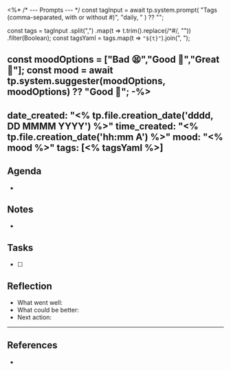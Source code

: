 <%*
/* --- Prompts --- */
const tagInput = await tp.system.prompt(
  "Tags (comma-separated, with or without #)",
  "daily, "
) ?? "";

const tags = tagInput
  .split(",")
  .map(t => t.trim().replace(/^#/, ""))
  .filter(Boolean);
const tagsYaml = tags.map(t => `"${t}"`).join(", ");

const moodOptions = ["Bad 😫","Good 🙂","Great 🤩"];
const mood = await tp.system.suggester(moodOptions, moodOptions) ?? "Good 🙂";
-%>
---
date_created: "<% tp.file.creation_date('dddd, DD MMMM YYYY') %>"
time_created: "<% tp.file.creation_date('hh:mm A') %>"
mood: "<% mood %>"
tags: [<% tagsYaml %>]
---
## Agenda
- 

## Notes
- 

## Tasks
- [ ] 

## Reflection
- What went well:
- What could be better:
- Next action:

---

## References
- 